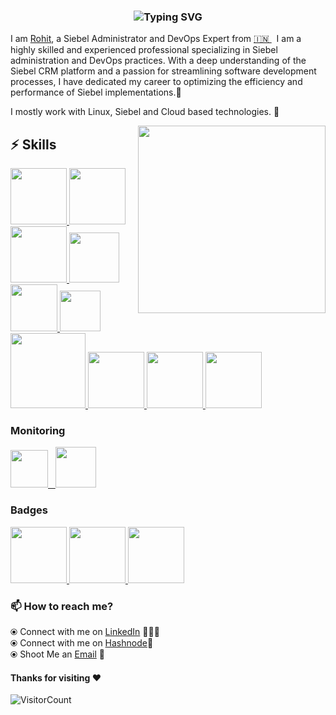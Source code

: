 <h3 align="center" <a href="https://git.io/typing-svg"><img src="https://readme-typing-svg.demolab.com?font=monoscope&weight=700&size=20&duration=3000&pause=800&center=true&vCenter=true&width=435&lines=Hi!!%2C+it's+Rohit+!;+May+your+day+be+filled;with+happiness+and+positivity!!🌼;+%3A)" alt="Typing SVG" /></a></h3>

<!--
**rohi56/rohi56** is a ✨ _special_ ✨ repository because its `README.md` (this file) appears on your GitHub profile.
-->

I am [Rohit](https://www.linkedin.com/in/rohi56/), a Siebel Administrator and DevOps Expert from [🇮🇳 ](https://en.wikipedia.org/wiki/India)&nbsp;  I am a highly skilled and experienced professional specializing in Siebel administration and DevOps practices. With a deep understanding of the Siebel CRM platform and a passion for streamlining software development processes, I have dedicated my career to optimizing the efficiency and performance of Siebel implementations.🎯

I mostly work with Linux, Siebel and Cloud based technologies. 🚀

<img align='right' src="https://media.giphy.com/media/wwgamp8bOsx8byvKTi/giphy.gif" width="300">

## :zap: Skills
  </a>
    <a href="https://www.oracle.com/in/cx/siebel/" target="_blank" >
    <img src="https://miro.medium.com/v2/resize:fit:500/1*ijdcwpiy_oMVvy3ndUGiVg.png"  height="90" />
  </a>
   <a href="https://www.linux.org/" target="_blanfalse" />
    <img src="https://www.vectorlogo.zone/logos/linux/linux-icon.svg"  height="90" />
  </a>
   <a href="https://aws.amazon.com/" target="_blank" >
    <img src="https://www.vectorlogo.zone/logos/amazon_aws/amazon_aws-icon.svg"  height="90" />
  </a>
  </a>
  <a href="https://www.docker.com/" target="_blank" >
    <img src="https://raw.githubusercontent.com/itsksaurabh/itsksaurabh/master/assets/docker.gif"  height="80" /> 
  </a>
  <a href="https://kubernetes.io/" target="_blank" >
    <img src="https://raw.githubusercontent.com/itsksaurabh/itsksaurabh/master/assets/k8s.gif"  height="75" />
  </a>
  <a href="https://docs.gitlab.com/ee/ci/" target="_blank" >
    <img src="https://raw.githubusercontent.com/itsksaurabh/itsksaurabh/master/assets/cicd.gif"  height="65" />
  </a>
  <a href="https://www.terraform.io/" target="_blank" >
    <img src="https://raw.githubusercontent.com/itsksaurabh/itsksaurabh/master/assets/terraform.gif" width="120" />
  </a>
   </a>
    <a href="https://www.jenkins.io/" target="_blank" >
    <img src="https://raw.githubusercontent.com/DARK-art108/ItsRitesh/master/assets/ll.png" height="90" />
  </a>
  <a href="https://www.ansible.com/" target="_blank" >
    <img src="https://www.vectorlogo.zone/logos/ansible/ansible-icon.svg"  height="90" />
  </a>
 </a>
    <a href="https://pages.github.com/?(null)" target="_blank" >
   <img src="https://media.giphy.com/media/kH1DBkPNyZPOk0BxrM/giphy.gif" width="90" />
  </a>
 </a>
  
  ### Monitoring
  
 <p float="left">
  <a href="https://grafana.com/" target="_blank" >
    <img src="https://raw.githubusercontent.com/itsksaurabh/itsksaurabh/master/assets/grafana.gif" height="60" />&nbsp;&nbsp;
  </a>
  <a href="https://prometheus.io/" target="_blank" >
    <img src="https://raw.githubusercontent.com/itsksaurabh/itsksaurabh/master/assets/prometheus.gif" height="65" />
  </a>
</p>

 ### Badges
<!-- Credly Badge 1 -->
  <a href="https://www.credly.com/badges/d83efb4a-4e05-435d-b450-eac8303a9c2c/public_url" target="_blank" >
    <img src="https://images.credly.com/size/110x110/images/767c6a2b-4026-4395-80a2-0d2cb1eff8af/image.png"  height="90" />
  </a>
 </a>

<!-- Credly Badge 2 -->
  <a href="https://www.credly.com/badges/d4b29cbd-aeae-4257-810c-9d5911fce35c/public_url" target="_blank" >
    <img src="https://images.credly.com/size/110x110/images/2d178f89-4816-4190-8c4a-3bdbfec9db01/Dev_Skills_Network_-_Cloud_Computing_Core.png"  height="90" />
  </a>
 </a>

<!-- Credly Badge 3 -->
  <a href="https://www.credly.com/badges/6012a5d3-31e6-4ee6-8bcd-45c54f5e0a6a/public_url" target="_blank" >
    <img src="https://images.credly.com/size/110x110/images/973136f8-09b5-439a-a309-45041c83c756/image.png"  height="90" />
  </a>
 </a>

 
  
### 📫 How to reach me?

  ⦿ Connect with me on [LinkedIn](https://www.linkedin.com/in/rohi56/) 👨🏻‍💻 <br>
  ⦿ Connect with me on [Hashnode](https://rohi56.hashnode.dev/)💌 <br>
  ⦿ Shoot Me an [Email](mailto:rohitramteke056@gmail.com) 💌 <br>

#### Thanks for visiting :heart:
![VisitorCount](https://profile-counter.glitch.me/rohi56/count.svg)
